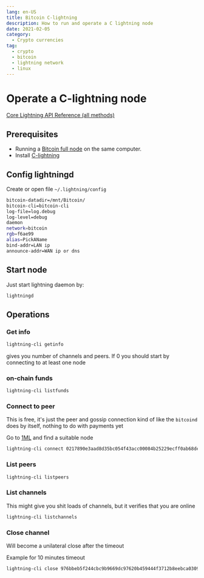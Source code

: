 ```yaml
---
lang: en-US
title: Bitcoin C-lightning
description: How to run and operate a C lightning node
date: 2021-02-05
category:
  - Crypto currencies
tag:
  - crypto
  - bitcoin
  - lightning network
  - linux
---
```


# Operate a C-lightning node

[Core Lightning API Reference (all methods)](https://docs.corelightning.org/reference)

## Prerequisites

- Running a [Bitcoin full node](https://bitcoincore.org/) on the same computer.
- Install [C-lightning](https://github.com/ElementsProject/lightning)

## Config lightningd

Create or open file `~/.lightning/config` 

```bash
bitcoin-datadir=/mnt/Bitcoin/
bitcoin-cli=bitcoin-cli
log-file=log.debug
log-level=debug
daemon
network=bitcoin
rgb=f6ae99
alias=PickAName
bind-addr=LAN ip
announce-addr=WAN ip or dns
```

## Start node

Just start lightning daemon by:

```sh
lightningd
```

## Operations

### Get info

```sh
lightning-cli getinfo
```

gives you number of channels and peers. If 0 you should start by connecting to at least one node

### on-chain funds

```sh
lightning-cli listfunds
```

### Connect to peer

This is free, it's just the peer and gossip connection kind of like the `bitcoind` does by itself, nothing to do with payments yet

Go to [1ML](https://1ml.com/) and find a suitable node

```sh
lightning-cli connect 0217890e3aad8d35bc054f43acc00084b25229ecff0ab68debd82883ad65ee8266@23.237.77.11:9735
```

### List peers

```sh
lightning-cli listpeers
```

### List channels

This might give you shit loads of channels, but it verifies that you are online

```sh
lightning-cli listchannels
```

### Close channel

Will become a unilateral close after the timeout

Example for 10 minutes timeout
```sh
lightning-cli close 976bbeb5f244cbc9b9669dc97620b459444f3712b8eebca0309c7292bfa5add7 600 
```